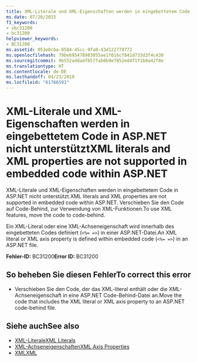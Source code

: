 ```yaml
---
title: XML-Literale und XML-Eigenschaften werden in eingebettetem Code in ASP.NET nicht unterstützt
ms.date: 07/20/2015
f1_keywords:
- vbc31200
- bc31200
helpviewer_keywords:
- BC31200
ms.assetid: 053e8cba-8584-45cc-9fa0-43d122779772
ms.openlocfilehash: 79be695478983055ae1f016cf841d733d3f4c430
ms.sourcegitcommit: 9b552addadfb57fab0b9e7852ed4f1f1b8a42f8e
ms.translationtype: HT
ms.contentlocale: de-DE
ms.lasthandoff: 04/23/2019
ms.locfileid: "61766591"
---
```

# <a name="xml-literals-and-xml-properties-are-not-supported-in-embedded-code-within-aspnet"></a><span data-ttu-id="27a52-102">XML-Literale und XML-Eigenschaften werden in eingebettetem Code in ASP.NET nicht unterstützt</span><span class="sxs-lookup"><span data-stu-id="27a52-102">XML literals and XML properties are not supported in embedded code within ASP.NET</span></span>
<span data-ttu-id="27a52-103">XML-Literale und XML-Eigenschaften werden in eingebettetem Code in ASP.NET nicht unterstützt.</span><span class="sxs-lookup"><span data-stu-id="27a52-103">XML literals and XML properties are not supported in embedded code within ASP.NET.</span></span> <span data-ttu-id="27a52-104">Verschieben Sie den Code auf Code-Behind, zur Verwendung von XML-Funktionen.</span><span class="sxs-lookup"><span data-stu-id="27a52-104">To use XML features, move the code to code-behind.</span></span>  
  
 <span data-ttu-id="27a52-105">Ein XML-Literal oder eine XML-Achseneigenschaft wird innerhalb des eingebetteten Codes definiert (`<%= =>`) in einer ASP.NET-Datei.</span><span class="sxs-lookup"><span data-stu-id="27a52-105">An XML literal or XML axis property is defined within embedded code (`<%= =>`) in an ASP.NET file.</span></span>  
  
 <span data-ttu-id="27a52-106">**Fehler-ID:** BC31200</span><span class="sxs-lookup"><span data-stu-id="27a52-106">**Error ID:** BC31200</span></span>  
  
## <a name="to-correct-this-error"></a><span data-ttu-id="27a52-107">So beheben Sie diesen Fehler</span><span class="sxs-lookup"><span data-stu-id="27a52-107">To correct this error</span></span>  
  
- <span data-ttu-id="27a52-108">Verschieben Sie den Code, der das XML-literal enthält oder die XML-Achseneigenschaft in eine ASP.NET Code-Behind-Datei an.</span><span class="sxs-lookup"><span data-stu-id="27a52-108">Move the code that includes the XML literal or XML axis property to an ASP.NET code-behind file.</span></span>  
  
## <a name="see-also"></a><span data-ttu-id="27a52-109">Siehe auch</span><span class="sxs-lookup"><span data-stu-id="27a52-109">See also</span></span>

- [<span data-ttu-id="27a52-110">XML-Literale</span><span class="sxs-lookup"><span data-stu-id="27a52-110">XML Literals</span></span>](../../../visual-basic/language-reference/xml-literals/index.md)
- [<span data-ttu-id="27a52-111">XML-Achseneigenschaften</span><span class="sxs-lookup"><span data-stu-id="27a52-111">XML Axis Properties</span></span>](../../../visual-basic/language-reference/xml-axis/index.md)
- [<span data-ttu-id="27a52-112">XML</span><span class="sxs-lookup"><span data-stu-id="27a52-112">XML</span></span>](../../../visual-basic/programming-guide/language-features/xml/index.md)
